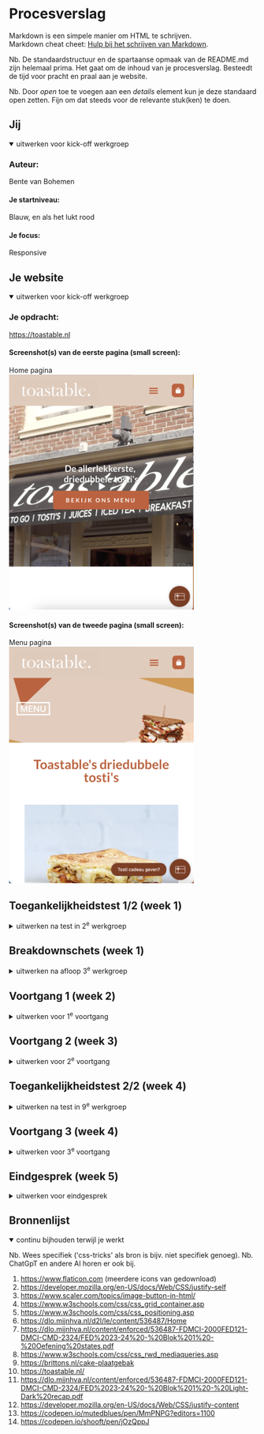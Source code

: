 # Procesverslag
Markdown is een simpele manier om HTML te schrijven.  
Markdown cheat cheet: [Hulp bij het schrijven van Markdown](https://github.com/adam-p/markdown-here/wiki/Markdown-Cheatsheet).

Nb. De standaardstructuur en de spartaanse opmaak van de README.md zijn helemaal prima. Het gaat om de inhoud van je procesverslag. Besteedt de tijd voor pracht en praal aan je website.

Nb. Door *open* toe te voegen aan een *details* element kun je deze standaard open zetten. Fijn om dat steeds voor de relevante stuk(ken) te doen.





## Jij

<details open>
  <summary>uitwerken voor kick-off werkgroep</summary>

  ### Auteur:
  Bente van Bohemen 

  #### Je startniveau:
  Blauw,  en als het lukt rood

  #### Je focus:
  Responsive 
 
</details>





## Je website

<details open>
  <summary>uitwerken voor kick-off werkgroep</summary>

  ### Je opdracht:
  https://toastable.nl
  

  #### Screenshot(s) van de eerste pagina (small screen): 
  Home pagina  
  <img src="readme-images/1.png" width="375px" alt="home pagina website Toastable">

  #### Screenshot(s) van de tweede pagina (small screen):
  Menu pagina  
  <img src="readme-images/2.png" width="375px" alt="menu pagina website Toastable">
 
</details>



## Toegankelijkheidstest 1/2 (week 1)

<details>
  <summary>uitwerken na test in 2<sup>e</sup> werkgroep</summary>

  ### Bevindingen
  Lijst met je bevindingen die in de test naar voren kwamen:
    - Veel fouten in de html code.
    - Bij mobiel formaat van content uit verhouding.
    - Alleen in de footer staat een li voor de rest is alles div of section.
    - Geen alt teksten, aleen alt srcset met slechte benaming.
    - De video begint automatisch en kan je niet stop zetten.
    - Kleuren van navigatie niet genoeg contrast.

</details>



## Breakdownschets (week 1)

<details>
  <summary>uitwerken na afloop 3<sup>e</sup> werkgroep</summary>

  ### de hele pagina: 
  <img src="readme-images/breakdownschets.jpg" width="375px" alt="breakdown van de hele pagina">

  ### dynamisch deel (bijv menu): 
  

</details>





## Voortgang 1 (week 2)

<details>
  <summary>uitwerken voor 1<sup>e</sup> voortgang</summary>

  ### Stand van zaken
  hier dit ging goed & dit was lastig (neem ook screenshots op van delen van je website en code)

  Ging goed: Ik heb vanaf het begin goed mee gedaan in de les en heb alle oefeningen gemaakt. Hierdoor kan ik nu goed bij blijven. Ik heb wel geleerd van vorig jaar dat voor mij dat belangrijk is. Hierdoor heb ik van 1 pagina alle html af en kan ik vandaag verder aan de 2e pagina. Door de oefeningen denk ik dat het opzetten van de css goed moet lukken.

  Dit was lastig: Ik vond in de eerste week de toegankelijkheid met de screenreader wel lastig. Ik kreeg niet onder de knie hoe je dit nou moest gebruiken. Ook vond ik grid op het begin wel even lastig maar na het doen van de oefeningen ging dat beter.

  ### Agenda voor meeting
  samen met je groepje opstellen

  | Bente            | Jamie              | Tim          | Sanne       | Mearen       |
  | ---              | ---                | ---          | ---         | ---          |
  | Toegankelijkheid | HTML checken       | HTML         |             | HTML checken |
  | Quote            |                    | css          |             |              |
  | HTML checken     |                    |              |             |              |
  | Formaat foto's   |                    |              |             |              |

  ### Verslag van meeting
  hier na afloop snel de uitkomsten van de meeting vastleggen

  - punt 1: Zorg voor goede heading levels
  - punt 2: Alle linkjes doorverwijzen naar andere vormgegeven pagina.
  - punt 3: Nav in de footer
  - punt 4: Foto galerei als je klinkt vergroot de foto

</details>





## Voortgang 2 (week 3)

<details>
  <summary>uitwerken voor 2<sup>e</sup> voortgang</summary>

  ### Stand van zaken
  Ik heb nu mijn grid op de eerste pagina toegevoegd en ik moet zetten dat het lastiger is dan ik dacht. Het lukt daarbij niet goed om het in het midden op het achtergrond item te zetten. Ik ga hier in het voortgansgesprek over vragen. 

  Het gaat we goed met flexbox ik denk dat ik dat nu wel redelijk onder de knie heb. Ik hoop dat het ook lukt bij mijn 2e pagina. Ik vind bij flexbox alleen het uitklap menu lastig.

  Ik ga er dit weekend weer verder aan zodat als ik vragen heb die dinsdag in de les kan na vragen.


  ### Agenda voor meeting
  samen met je groepje opstellen

  | Bente            | Jamie              | Tim            | Stella         | Mearen          |
  | ---              | ---                | ---            | ---            | ---             |
  | Toegankelijkheid | Hamburger menu     | HTML           | Hamburger menu | HTML checken    |
  | Responsive       |                    | Hamburger menu |                | Gedownlaod font |
  | HTML checken     |                    |                |                |                 |
  | Grid voor foto's |                    |                |                |                 |
  | Uitklap menu     |                    |                |                |                 |


  ### Verslag van meeting
  hier na afloop snel de uitkomsten van de meeting vastleggen

  - punt 1: Hamburger menu is uitgelegd en laten zien hoe het werkt
  - punt 2: Flexbox is toegapst op een paar plekken van mijn webiste
  - punt 3: Ik heb vragen gesteld op ik met grid mijn website responsive kan maken
  - punt 4: Ik heb geleerd over object fit: cover, dit had ik nodig bij mijn foto collage.


</details>





## Toegankelijkheidstest 2/2 (week 4)

<details>
  <summary>uitwerken na test in 9<sup>e</sup> werkgroep</summary>

  ### Bevindingen
  Lijst met je bevindingen die in de test naar voren kwamen (geef ook aan wat er verbeterd is):
  - punt 1: Validate gaf 6 fouten eerst 66 fouten, ging over articles die geen heading level hadden. Rest heb ik aangepast.
  - punt 2: Focus state moet ik nog aanpassen aan de website.
  - punt 3: Formaat van content was eerst uit verhouding, dit heb ik zelf veranderd.
  - punt 4: Eerst werden er geen ul,li enz gebruikt. Dit heb ik wel in mijn website.
  - punt 5: Ik heb aan alle elementen een alt text toegevoegd.
  - punt 6: Video begint niet meer automatisch, je kan hem zelf starten en stoppen als je wil.
  - punt 7: A elementen gebruikt voor links in plaats van buttons.
  - punt 8: Dark en light mode en high-contrast mode niet ik nog toevoegen.
  - punt 9: ::selection colors toegevoegd.


</details>





## Voortgang 3 (week 4)

<details>
  <summary>uitwerken voor 3<sup>e</sup> voortgang</summary>

  ### Stand van zaken
  hier dit ging goed & dit was lastig (neem ook screenshots op van delen van je website en code)

  Ik ben verder gegaan met mijn eerste pagina, ik heb deze nu bijna af. Het verder werken en het elementen aanroepen lukte mij best goed. Soms had ik nog war moeite met flexbox en daarmee elementen plaatsen. Ik heb wel door mijn docent geleerd dat als ik vis enspecteren naar mijn website kijk ik fouten sneller kan ondekken. Ik moet mijn hamburger menu alleen nog wel maken en daar zit ik tegen op. Ik merk datik dat toch best lastig vind. Toch ga ik hier morgen mee beginnen en kan ik hulp vragen aan mijn medestudenten als het niet lukt.

  Ik krijg steeds meer plezier erin als het lukt. Ik hoop morgen mijn 2e pagina af te maken. Ik heb al een lijst gemaakt van dingen die in tot nu toe nog moet doen en ga dit afmaken als ik de 2e pagina af heb. Ik heb vertrouwen erin dat het gaat lukken.

  ### Agenda voor meeting
  samen met je groepje opstellen

  | Bente            | Jamie              | Tim            | Sara           | Mearen          |
  | ---              | ---                | ---            | ---            | ---             |
  | Toegankelijkheid | Hamburger menu     | HTML           | Hamburger menu | HTML checken    |
  | Responsive       |                    | Hamburger menu |                | Gedownlaod font |
  | HTML checken     |                    |                |                |                 |
  | Footer           |                    |                |                |                 |
  | Sreenreader      |                    |                |                |                 |


  ### Verslag van meeting
  hier na afloop snel de uitkomsten van de meeting vastleggen

  - We hebben het over formulieren gehad, maar had ik niet veel aan want ik heb geen formulier op mijn website.
  - Ik vragen kunnen stellen over hoe ik het best mijn footer op kan roepen.
  - We hebben het gehad over dark/light mode, dat je het dan het beste een andere achtergrond kleur moet geven en dan kleuren om kan draaien voor het hoogste contrast.
  - Ik heb voor de rest vooral naar de vragen van de andere geluisterd.

</details>





## Eindgesprek (week 5)

<details>
  <summary>uitwerken voor eindgesprek</summary>

  ### Je uitkomst - karakteristiek screenshots:
  <img src="readme-images/nieuw1.png" width="375px" alt="uitomst opdracht 1">
  <img src="readme-images/nieuw2.png" width="375px" alt="uitomst opdracht 1">
  <img src="readme-images/nieuw3.png" width="375px" alt="uitomst opdracht 1">
  <img src="readme-images/nieuw4.png" width="375px" alt="uitomst opdracht 1">
  <img src="readme-images/nieuw5.png" width="375px" alt="uitomst opdracht 1">
  <img src="readme-images/nieuw6.png" width="375px" alt="uitomst opdracht 1">


  ### Dit ging goed/Heb ik geleerd: 
  Korte omschrijving met plaatjes

  Ik heb geleerd om met een grid een responsive design te maken. Ik vond dit super leuk om te leren, omdat ik dit al een lange tijd wilde kunnen. Ik dacht dat dit heeeel lastig zou zijn maar uiteindelijk viel dit reuze mee. Hierdoor kon ik de vormgeving van me site veel beter maken. Samen met flexbox heb ik hiermee bijna heel me site gemaakt.
  <img src="readme-images/responsive1.png" width="375px" alt="top">
  <img src="readme-images/responsive2.png" width="375px" alt="top">
  <img src="readme-images/responsive3.png" width="375px" alt="top">

  Iets wat ik zeker ook heb geleerd is om door middel nth-of-type je veel makkelijker dingen kun selecteren. Hierdoor hoefde ik ook bijna geen classes en divs te gebruiken. Soms moest ik goed zoeken of ik wel de juiste benaming had en hoe ik de juiste benaming dan kon vinden. Maar met inspecteren lukte dit al een stuk beter en begreep ik mijn eigen code soms ook beter.
  <img src="readme-images/code.png" width="375px" alt="top">

  ### Dit was lastig/Is niet gelukt:
  Het hamburgermenu die responsive moest zijn vond ik toch wel echt het lastigste. Ondanks dat ik hier veel oefeningen van heb gedaan duurde het super lang voordat ik het begreep. Daardoor ging ik het ook zeker uitstellen en dat hielp natuurlijk ook niet. Uiteindelijk na veel onderzoek is het met toch gelukt. Ik denk dat het zeker op nog veel meer andere (betere) manieren kan maar toch ben ik best trots dat het gelukt is. 

  <img src="readme-images/menu1.png" width="375px" alt="bummer">
  <img src="readme-images/menu2.png" width="375px" alt="bummer">
  <img src="readme-images/menu3.png" width="375px" alt="bummer">
</details>





## Bronnenlijst

<details open>
  <summary>continu bijhouden terwijl je werkt</summary>

  Nb. Wees specifiek ('css-tricks' als bron is bijv. niet specifiek genoeg). 
  Nb. ChatGpT en andere AI horen er ook bij.

  1.  https://www.flaticon.com (meerdere icons van gedownload)
  2.  https://developer.mozilla.org/en-US/docs/Web/CSS/justify-self
  3.  https://www.scaler.com/topics/image-button-in-html/
  4.  https://www.w3schools.com/css/css_grid_container.asp
  5.  https://www.w3schools.com/css/css_positioning.asp
  6.  https://dlo.mijnhva.nl/d2l/le/content/536487/Home
  7.  https://dlo.mijnhva.nl/content/enforced/536487-FDMCI-2000FED121-DMCI-CMD-2324/FED%2023-24%20-%20Blok%201%20-%20Oefening%20states.pdf
  8.  https://www.w3schools.com/css/css_rwd_mediaqueries.asp
  9.  https://brittons.nl/cake-plaatgebak
  10. https://toastable.nl/
  11. https://dlo.mijnhva.nl/content/enforced/536487-FDMCI-2000FED121-DMCI-CMD-2324/FED%2023-24%20-%20Blok%201%20-%20Light-Dark%20recap.pdf
  12. https://developer.mozilla.org/en-US/docs/Web/CSS/justify-content
  13. https://codepen.io/mutedblues/pen/MmPNPG?editors=1100
  14. https://codepen.io/shooft/pen/jOzQppJ

</details>
